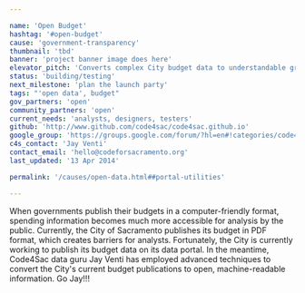 ```yaml
---

name: 'Open Budget'
hashtag: '#open-budget'
cause: 'government-transparency'
thumbnail: 'tbd'
banner: 'project banner image does here'
elevator_pitch: 'Converts complex City budget data to understandable graphs and charts'
status: 'building/testing'
next_milestone: 'plan the launch party'
tags: "'open data', budget"
gov_partners: 'open'
community_partners: 'open'
current_needs: 'analysts, designers, testers'
github: 'http://www.github.com/code4sac/code4sac.github.io'
google_group: 'https://groups.google.com/forum/?hl=en#!categories/code4sac/open-budgets'
c4s_contact: 'Jay Venti'
contact_email: 'hello@codeforsacramento.org'
last_updated: '13 Apr 2014'

permalink: '/causes/open-data.html##portal-utilities'

---
```


<!-- Add project description text here! -->

When governments publish their budgets in a computer-friendly format, spending information becomes much more accessible for analysis by the public. Currently, the City of Sacramento publishes its budget in PDF format, which creates barriers for analysts. Fortunately, the City is currently working to publish its budget data on its data portal. In the meantime, Code4Sac data guru Jay Venti has employed advanced techniques to convert the City's current budget publications to open, machine-readable information. Go Jay!!! 





  